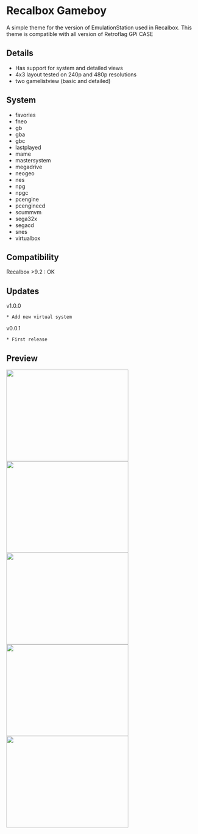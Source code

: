 # Recalbox Gameboy

A simple theme for the version of EmulationStation used in Recalbox.
This theme is compatible with all version of Retroflag GPi CASE

## Details

* Has support for system and detailed views
* 4x3 layout tested on 240p and 480p resolutions
* two gamelistview (basic and detailed)

## System

* favories
* fneo
* gb
* gba
* gbc
* lastplayed
* mame
* mastersystem
* megadrive
* neogeo
* nes
* npg
* npgc
* pcengine
* pcenginecd
* scummvm
* sega32x
* segacd
* snes
* virtualbox

## Compatibility

Recalbox >9.2 : OK

## Updates

v1.0.0

```
* Add new virtual system
```

v0.0.1

```
* First release
```

## Preview

<img src="https://i.ibb.co/VmTgf32/01-28-2024-1706396653.jpg" width="320" height="240">
<img src="https://i.ibb.co/Gd35qb4/01-28-2024-1706397424.jpg" width="320" height="240">
<img src="https://i.ibb.co/6FPKnZd/01-28-2024-1706396867.jpg" width="320" height="240">
<img src="https://i.ibb.co/FxsMFMn/01-28-2024-1706396899.jpg" width="320" height="240">
<img src="https://i.ibb.co/RzPSpLz/01-28-2024-1706396761.jpg" width="320" height="240">
